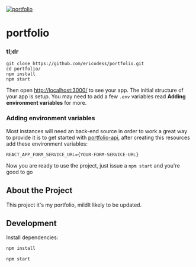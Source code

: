 [![portfolio](https://raw.githubusercontent.com/ericodesu/portfolio/master/.github/images/project-thumbnail.png)](https://efrederick.dev)

# portfolio

### tl;dr

 ```
git clone https://github.com/ericodess/portfolio.git
cd portfolio/
npm install
npm start
```

Then open [http://localhost:3000/](http://localhost:3000/) to see your app. The initial structure of your app is setup. You may need to add a few `.env` variables read **Adding environment variables** for more.

### Adding environment variables

Most instances will need an back-end source in order to work a great way to provide it is to get started with [portfolio-api](https://github.com/ericodess/portfolio-api), after creating this resources add these environment variables:

```
REACT_APP_FORM_SERVICE_URL={YOUR-FORM-SERVICE-URL}
```

Now you are ready to use the project, just issue a `npm start` and you're good to go

## About the Project

This project it's my portfolio, mildlt likely to be updated.

## Development

Install dependencies:

```sh
npm install
```

```sh
npm start
```
